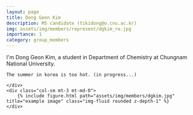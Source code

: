 ```yaml
---
layout: page
title: Dong Geon Kim
description: MS candidate (tikidong@o.cnu.ac.kr)
img: assets/img/members/represent/dgkim_re.jpg
importance: 1
category: group_members
---
```



<div class="row">
    <div class="col-sm mt-3 mt-md-0">
    I'm Dong Geon Kim, a student in Department of Chemistry at Chungnam National University.<br>
    
    
    The summer in korea is too hot. (in progress...)
    
    </div>
    <div class="col-sm mt-3 mt-md-0">
        {% include figure.html path="assets/img/members/dgkim.jpg" title="example image" class="img-fluid rounded z-depth-1" %}
    </div>
</div>


